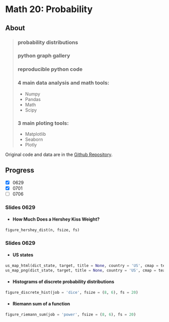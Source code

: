 
# Math 20: Probability

## About

> ### probability distributions
> ### python graph gallery
> ### reproducible python code
> ### 4 main data analysis and math tools: 
> * Numpy
> * Pandas
> * Math
> * Scipy
> ### 3 main ploting tools: 
> * Matplotlib
> * Seaborn
> * Plotly

Original code and data are in the [Github Repository](https://github.com/fudab/Math-20). 

## Progress

- [x] 0629
- [x] 0701
- [ ] 0706

### Slides 0629

* #### How Much Does a Hershey Kiss Weight?
```python
figure_hershey_dist(n, fsize, fs)
```

### Slides 0629

* #### US states 
```python
us_map_html(dict_state, target, title = None, country = 'US', cmap = tealrose)
us_map_png(dict_state, target, title = None, country = 'US', cmap = tealrose)
```
* #### Histograms of discrete probability distributions
```python
figure_discrete_hist(job = 'dice', fsize = (8, 6), fs = 20)
```
* #### Riemann sum of a function
```python
figure_riemann_sum(job = 'power', fsize = (8, 6), fs = 20)
```
